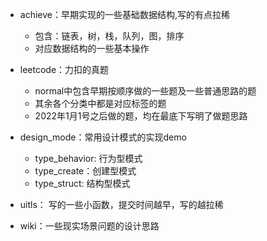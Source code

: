 - achieve：早期实现的一些基础数据结构,写的有点拉稀

  - 包含：链表，树，栈，队列，图，排序
  - 对应数据结构的一些基本操作

- leetcode：力扣的真题

  - normal中包含早期按顺序做的一些题及一些普通思路的题
  - 其余各个分类中都是对应标签的题
  - 2022年1月1号之后做的题，均在最底下写明了做题思路

- design_mode：常用设计模式的实现demo

  - type_behavior: 行为型模式
  - type_create：创建型模式
  - type_struct: 结构型模式

- uitls： 写的一些小函数，提交时间越早，写的越拉稀

- wiki：一些现实场景问题的设计思路
